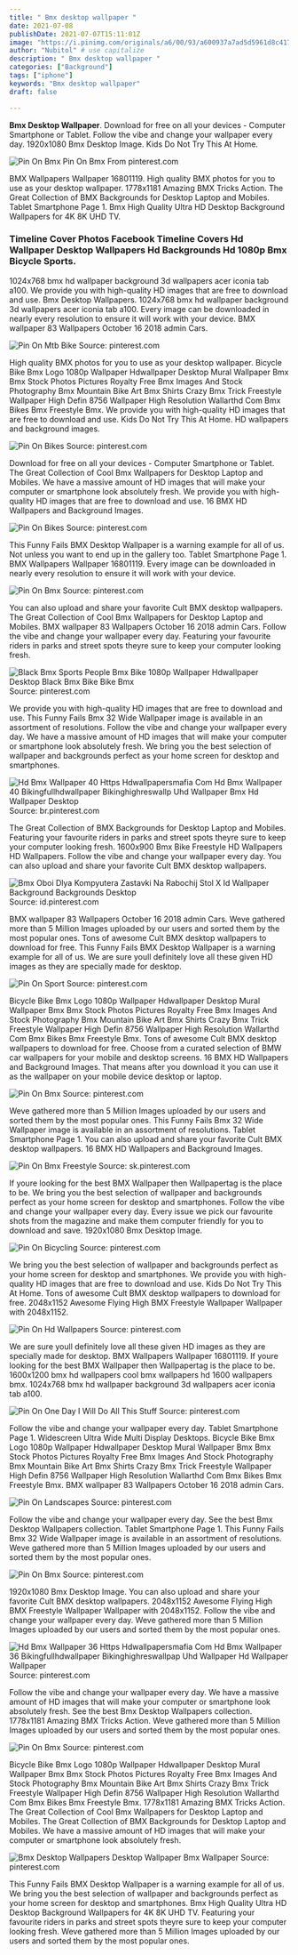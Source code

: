```yaml
---
title: " Bmx desktop wallpaper "
date: 2021-07-08
publishDate: 2021-07-07T15:11:01Z
image: "https://i.pinimg.com/originals/a6/00/93/a600937a7ad5d5961d8c41752d5859c6.jpg"
author: "Nubitol" # use capitalize
description: " Bmx desktop wallpaper "
categories: ["Background"]
tags: ["iphone"]
keywords: "Bmx desktop wallpaper"
draft: false

---
```



**Bmx Desktop Wallpaper**. Download for free on all your devices - Computer Smartphone or Tablet. Follow the vibe and change your wallpaper every day. 1920x1080 Bmx Desktop Image. Kids Do Not Try This At Home.

![Pin On Bmx](https://i.pinimg.com/originals/4c/85/7d/4c857da15fe8a55ab9b63194d5c405d5.jpg "Pin On Bmx")
Pin On Bmx From pinterest.com


BMX Wallpapers Wallpaper 16801119. High quality BMX photos for you to use as your desktop wallpaper. 1778x1181 Amazing BMX Tricks Action. The Great Collection of BMX Backgrounds for Desktop Laptop and Mobiles. Tablet Smartphone Page 1. Bmx High Quality Ultra HD Desktop Background Wallpapers for 4K 8K UHD TV.

### Timeline Cover Photos Facebook Timeline Covers Hd Wallpaper Desktop Wallpapers Hd Backgrounds Hd 1080p Bmx Bicycle Sports.

1024x768 bmx hd wallpaper background 3d wallpapers acer iconia tab a100. We provide you with high-quality HD images that are free to download and use. Bmx Desktop Wallpapers. 1024x768 bmx hd wallpaper background 3d wallpapers acer iconia tab a100. Every image can be downloaded in nearly every resolution to ensure it will work with your device. BMX wallpaper 83 Wallpapers October 16 2018 admin Cars.


![Pin On Mtb Bike](https://i.pinimg.com/originals/20/e5/ae/20e5aec1d16840b3d7793d3d1027f9fe.jpg "Pin On Mtb Bike")
Source: pinterest.com

High quality BMX photos for you to use as your desktop wallpaper. Bicycle Bike Bmx Logo 1080p Wallpaper Hdwallpaper Desktop Mural Wallpaper Bmx Bmx Stock Photos Pictures Royalty Free Bmx Images And Stock Photography Bmx Mountain Bike Art Bmx Shirts Crazy Bmx Trick Freestyle Wallpaper High Defin 8756 Wallpaper High Resolution Wallarthd Com Bmx Bikes Bmx Freestyle Bmx. We provide you with high-quality HD images that are free to download and use. Kids Do Not Try This At Home. HD wallpapers and background images.

![Pin On Bikes](https://i.pinimg.com/474x/01/c0/da/01c0dab0497400bc518a1f3bf97c22d8.jpg "Pin On Bikes")
Source: pinterest.com

Download for free on all your devices - Computer Smartphone or Tablet. The Great Collection of Cool Bmx Wallpapers for Desktop Laptop and Mobiles. We have a massive amount of HD images that will make your computer or smartphone look absolutely fresh. We provide you with high-quality HD images that are free to download and use. 16 BMX HD Wallpapers and Background Images.

![Pin On Bikes](https://i.pinimg.com/originals/95/c4/05/95c40590e6310aa9248c65be6e967ace.jpg "Pin On Bikes")
Source: pinterest.com

This Funny Fails BMX Desktop Wallpaper is a warning example for all of us. Not unless you want to end up in the gallery too. Tablet Smartphone Page 1. BMX Wallpapers Wallpaper 16801119. Every image can be downloaded in nearly every resolution to ensure it will work with your device.

![Pin On Bmx](https://i.pinimg.com/originals/4c/85/7d/4c857da15fe8a55ab9b63194d5c405d5.jpg "Pin On Bmx")
Source: pinterest.com

You can also upload and share your favorite Cult BMX desktop wallpapers. The Great Collection of Cool Bmx Wallpapers for Desktop Laptop and Mobiles. BMX wallpaper 83 Wallpapers October 16 2018 admin Cars. Follow the vibe and change your wallpaper every day. Featuring your favourite riders in parks and street spots theyre sure to keep your computer looking fresh.

![Black Bmx Sports People Bmx Bike 1080p Wallpaper Hdwallpaper Desktop Black Bmx Bike Bike Bmx](https://i.pinimg.com/originals/ba/53/8f/ba538fcfafea126613573848fc0a25cd.jpg "Black Bmx Sports People Bmx Bike 1080p Wallpaper Hdwallpaper Desktop Black Bmx Bike Bike Bmx")
Source: pinterest.com

We provide you with high-quality HD images that are free to download and use. This Funny Fails Bmx 32 Wide Wallpaper image is available in an assortment of resolutions. Follow the vibe and change your wallpaper every day. We have a massive amount of HD images that will make your computer or smartphone look absolutely fresh. We bring you the best selection of wallpaper and backgrounds perfect as your home screen for desktop and smartphones.

![Hd Bmx Wallpaper 40 Https Hdwallpapersmafia Com Hd Bmx Wallpaper 40 Bikingfullhdwallpaper Bikinghighreswallp Uhd Wallpaper Bmx Hd Wallpaper Desktop](https://i.pinimg.com/originals/6c/f7/5e/6cf75e9f15858a4b14b4db10dca0cafa.jpg "Hd Bmx Wallpaper 40 Https Hdwallpapersmafia Com Hd Bmx Wallpaper 40 Bikingfullhdwallpaper Bikinghighreswallp Uhd Wallpaper Bmx Hd Wallpaper Desktop")
Source: br.pinterest.com

The Great Collection of BMX Backgrounds for Desktop Laptop and Mobiles. Featuring your favourite riders in parks and street spots theyre sure to keep your computer looking fresh. 1600x900 Bmx Bike Freestyle HD Wallpapers HD Wallpapers. Follow the vibe and change your wallpaper every day. You can also upload and share your favorite Cult BMX desktop wallpapers.

![Bmx Oboi Dlya Kompyutera Zastavki Na Rabochij Stol X Id Wallpaper Background Backgrounds Desktop](https://i.pinimg.com/originals/3a/bf/99/3abf99818d85bf8ee82ae511c3a03975.jpg "Bmx Oboi Dlya Kompyutera Zastavki Na Rabochij Stol X Id Wallpaper Background Backgrounds Desktop")
Source: id.pinterest.com

BMX wallpaper 83 Wallpapers October 16 2018 admin Cars. Weve gathered more than 5 Million Images uploaded by our users and sorted them by the most popular ones. Tons of awesome Cult BMX desktop wallpapers to download for free. This Funny Fails BMX Desktop Wallpaper is a warning example for all of us. We are sure youll definitely love all these given HD images as they are specially made for desktop.

![Pin On Sport](https://i.pinimg.com/originals/56/f1/05/56f1058fbbda58bb04aafd9335246b10.jpg "Pin On Sport")
Source: pinterest.com

Bicycle Bike Bmx Logo 1080p Wallpaper Hdwallpaper Desktop Mural Wallpaper Bmx Bmx Stock Photos Pictures Royalty Free Bmx Images And Stock Photography Bmx Mountain Bike Art Bmx Shirts Crazy Bmx Trick Freestyle Wallpaper High Defin 8756 Wallpaper High Resolution Wallarthd Com Bmx Bikes Bmx Freestyle Bmx. Tons of awesome Cult BMX desktop wallpapers to download for free. Choose from a curated selection of BMW car wallpapers for your mobile and desktop screens. 16 BMX HD Wallpapers and Background Images. That means after you download it you can use it as the wallpaper on your mobile device desktop or laptop.

![Pin On Bmx](https://i.pinimg.com/originals/e4/5e/23/e45e23e60d8f605a160011dddaad8fe3.jpg "Pin On Bmx")
Source: pinterest.com

Weve gathered more than 5 Million Images uploaded by our users and sorted them by the most popular ones. This Funny Fails Bmx 32 Wide Wallpaper image is available in an assortment of resolutions. Tablet Smartphone Page 1. You can also upload and share your favorite Cult BMX desktop wallpapers. 16 BMX HD Wallpapers and Background Images.

![Pin On Bmx Freestyle](https://i.pinimg.com/originals/58/52/b8/5852b837e7009a0ad9762df66761f531.jpg "Pin On Bmx Freestyle")
Source: sk.pinterest.com

If youre looking for the best BMX Wallpaper then Wallpapertag is the place to be. We bring you the best selection of wallpaper and backgrounds perfect as your home screen for desktop and smartphones. Follow the vibe and change your wallpaper every day. Every issue we pick our favourite shots from the magazine and make them computer friendly for you to download and save. 1920x1080 Bmx Desktop Image.

![Pin On Bicycling](https://i.pinimg.com/originals/56/97/10/56971077ad8eb787374b6287a8eb1955.jpg "Pin On Bicycling")
Source: pinterest.com

We bring you the best selection of wallpaper and backgrounds perfect as your home screen for desktop and smartphones. We provide you with high-quality HD images that are free to download and use. Kids Do Not Try This At Home. Tons of awesome Cult BMX desktop wallpapers to download for free. 2048x1152 Awesome Flying High BMX Freestyle Wallpaper Wallpaper with 2048x1152.

![Pin On Hd Wallpapers](https://i.pinimg.com/originals/d7/61/51/d761519e63a2f0226df03a531b9816f1.jpg "Pin On Hd Wallpapers")
Source: pinterest.com

We are sure youll definitely love all these given HD images as they are specially made for desktop. BMX Wallpapers Wallpaper 16801119. If youre looking for the best BMX Wallpaper then Wallpapertag is the place to be. 1600x1200 bmx hd wallpapers cool bmx wallpapers hd 1600 wallpapers bmx. 1024x768 bmx hd wallpaper background 3d wallpapers acer iconia tab a100.

![Pin On One Day I Will Do All This Stuff](https://i.pinimg.com/originals/09/f8/00/09f800bd8cd66fc6739b27e798576214.jpg "Pin On One Day I Will Do All This Stuff")
Source: pinterest.com

Follow the vibe and change your wallpaper every day. Tablet Smartphone Page 1. Widescreen Ultra Wide Multi Display Desktops. Bicycle Bike Bmx Logo 1080p Wallpaper Hdwallpaper Desktop Mural Wallpaper Bmx Bmx Stock Photos Pictures Royalty Free Bmx Images And Stock Photography Bmx Mountain Bike Art Bmx Shirts Crazy Bmx Trick Freestyle Wallpaper High Defin 8756 Wallpaper High Resolution Wallarthd Com Bmx Bikes Bmx Freestyle Bmx. BMX wallpaper 83 Wallpapers October 16 2018 admin Cars.

![Pin On Landscapes](https://i.pinimg.com/originals/bf/40/02/bf40020300abcbf369d7634b7f64b40a.jpg "Pin On Landscapes")
Source: pinterest.com

Follow the vibe and change your wallpaper every day. See the best Bmx Desktop Wallpapers collection. Tablet Smartphone Page 1. This Funny Fails Bmx 32 Wide Wallpaper image is available in an assortment of resolutions. Weve gathered more than 5 Million Images uploaded by our users and sorted them by the most popular ones.

![Pin On Bmx](https://i.pinimg.com/originals/1b/3c/eb/1b3ceb80c0379abed261dcfe572c90d3.jpg "Pin On Bmx")
Source: pinterest.com

1920x1080 Bmx Desktop Image. You can also upload and share your favorite Cult BMX desktop wallpapers. 2048x1152 Awesome Flying High BMX Freestyle Wallpaper Wallpaper with 2048x1152. Follow the vibe and change your wallpaper every day. Weve gathered more than 5 Million Images uploaded by our users and sorted them by the most popular ones.

![Hd Bmx Wallpaper 36 Https Hdwallpapersmafia Com Hd Bmx Wallpaper 36 Bikingfullhdwallpaper Bikinghighreswallpap Uhd Wallpaper Hd Wallpaper Wallpaper](https://i.pinimg.com/originals/93/75/b4/9375b49528d7dc41f1379ed95137e55a.jpg "Hd Bmx Wallpaper 36 Https Hdwallpapersmafia Com Hd Bmx Wallpaper 36 Bikingfullhdwallpaper Bikinghighreswallpap Uhd Wallpaper Hd Wallpaper Wallpaper")
Source: pinterest.com

Follow the vibe and change your wallpaper every day. We have a massive amount of HD images that will make your computer or smartphone look absolutely fresh. See the best Bmx Desktop Wallpapers collection. 1778x1181 Amazing BMX Tricks Action. Weve gathered more than 5 Million Images uploaded by our users and sorted them by the most popular ones.

![Pin On Bmx](https://i.pinimg.com/originals/b6/04/fc/b604fc8affacb923ad04d68e4aec77a6.jpg "Pin On Bmx")
Source: pinterest.com

Bicycle Bike Bmx Logo 1080p Wallpaper Hdwallpaper Desktop Mural Wallpaper Bmx Bmx Stock Photos Pictures Royalty Free Bmx Images And Stock Photography Bmx Mountain Bike Art Bmx Shirts Crazy Bmx Trick Freestyle Wallpaper High Defin 8756 Wallpaper High Resolution Wallarthd Com Bmx Bikes Bmx Freestyle Bmx. 1778x1181 Amazing BMX Tricks Action. The Great Collection of Cool Bmx Wallpapers for Desktop Laptop and Mobiles. The Great Collection of BMX Backgrounds for Desktop Laptop and Mobiles. We have a massive amount of HD images that will make your computer or smartphone look absolutely fresh.

![Bmx Desktop Wallpapers Desktop Wallpaper Bmx Wallpaper](https://i.pinimg.com/originals/a6/00/93/a600937a7ad5d5961d8c41752d5859c6.jpg "Bmx Desktop Wallpapers Desktop Wallpaper Bmx Wallpaper")
Source: pinterest.com

This Funny Fails BMX Desktop Wallpaper is a warning example for all of us. We bring you the best selection of wallpaper and backgrounds perfect as your home screen for desktop and smartphones. Bmx High Quality Ultra HD Desktop Background Wallpapers for 4K 8K UHD TV. Featuring your favourite riders in parks and street spots theyre sure to keep your computer looking fresh. Weve gathered more than 5 Million Images uploaded by our users and sorted them by the most popular ones.

